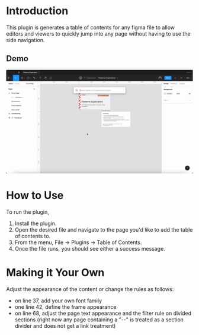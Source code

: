 # Introduction
This plugin is generates a table of contents for any figma file to allow editors and viewers to quickly jump into any page without having to use the side navigation.

## Demo
![GIF of using the plugin](https://github.com/shantsis/Table-of-Contents/blob/main/demo.gif)


# How to Use
To run the plugin,
1. Install the plugin.
2. Open the desired file and navigate to the page you'd like to add the table of contents to.
3. From the menu, File -> Plugins -> Table of Contents.
4. Once the file runs, you should see either a success message.

# Making it Your Own
Adjust the appearance of the content or change the rules as follows:
* on line 37, add your own font family
* one line 42, define the frame appearance
* on line 68, adjust the page text appearance and the filter rule on divided sections (right now any page containing a "--" is treated as a section divider and does not get a link treatment)

